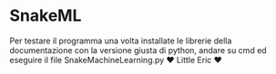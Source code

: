 # SnakeML
Per testare il programma una volta installate le librerie della documentazione con la versione giusta di python, andare su cmd ed eseguire il file SnakeMachineLearning.py 
♥ Little Eric ♥
